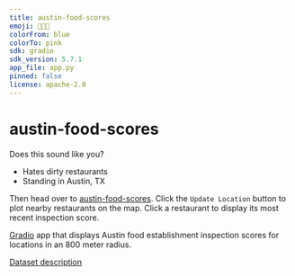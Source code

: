 ```yaml
---
title: austin-food-scores
emoji: 🌮🍔🍕
colorFrom: blue
colorTo: pink
sdk: gradio
sdk_version: 5.7.1
app_file: app.py
pinned: false
license: apache-2.0
---
```


# austin-food-scores

Does this sound like you?

- Hates dirty restaurants
- Standing in Austin, TX

Then head over to [austin-food-scores](https://huggingface.co/spaces/ThatOrJohn/austin-food-scores).
Click the `Update Location` button to plot nearby restaurants on the map. Click a restaurant to display its most recent
inspection score.

[Gradio](https://www.gradio.app/) app that displays Austin food establishment inspection scores
for locations in an 800 meter radius.

[Dataset description](https://datahub.austintexas.gov/stories/s/Food-Establishment-Inspection-Scores/7scf-8i7v/)
